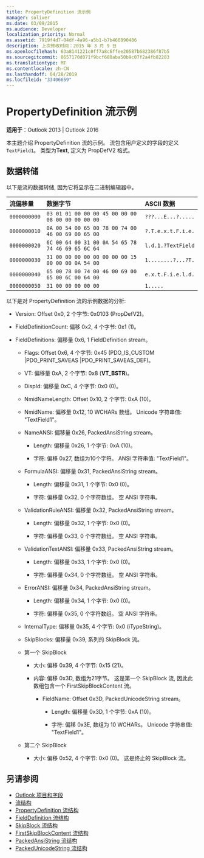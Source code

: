 ```yaml
---
title: PropertyDefinition 流示例
manager: soliver
ms.date: 03/09/2015
ms.audience: Developer
localization_priority: Normal
ms.assetid: 7919f4d7-04df-4a96-a5b1-b7b460890486
description: 上次修改时间：2015 年 3 月 9 日
ms.openlocfilehash: 63a8141221c0ff7a8c6ffee20587b682386f87b5
ms.sourcegitcommit: 8657170d071f9bcf680aba50b9c07f2a4fb82283
ms.translationtype: MT
ms.contentlocale: zh-CN
ms.lasthandoff: 04/28/2019
ms.locfileid: "33406659"
---
```

# <a name="propertydefinition-stream-sample"></a>PropertyDefinition 流示例

**适用于**：Outlook 2013 | Outlook 2016 
  
本主题介绍 PropertyDefinition 流的示例。 流包含用户定义的字段的定义`TextField1`。 类型为**Text**, 定义为 PropDefV2 格式。
  
## <a name="data-dump"></a>数据转储

以下是流的数据转储, 因为它将显示在二进制编辑器中。
  
|流偏移量|数据字节|ASCII 数据|
|:-----|:-----|:-----|
| `0000000000` <br/> | `03 01 01 00 00 00 45 00 00 00 08 00 00 00 00 00` <br/> | `???...E...?.....` <br/> |
| `0000000010` <br/> | `0A 00 54 00 65 00 78 00 74 00 46 00 69 00 65 00` <br/> | `?.T.e.x.t.F.i.e.` <br/> |
| `0000000020` <br/> | `6C 00 64 00 31 00 0A 54 65 78 74 46 69 65 6C 64` <br/> | `l.d.1.?TextField` <br/> |
| `0000000030` <br/> | `31 00 00 00 00 00 00 00 00 15 00 00 00 0A 54 00` <br/> | `1........?...?T.` <br/> |
| `0000000040` <br/> | `65 00 78 00 74 00 46 00 69 00 65 00 6C 00 64 00` <br/> | `e.x.t.F.i.e.l.d.` <br/> |
| `0000000050` <br/> | `31 00 00 00 00 00` <br/> | `1.....` <br/> |
   
以下是对 PropertyDefinition 流的示例数据的分析:
  
- Version: Offset 0x0, 2 个字节: 0x0103 (PropDefV2)。
    
- FieldDefinitionCount: 偏移 0x2, 4 个字节: 0x1 (1)。
    
- FieldDefinitions: 偏移量 0x6, 1 FieldDefinition stream。
    
  - Flags: Offset 0x6, 4 个字节: 0x45 (PDO_IS_CUSTOM |PDO_PRINT_SAVEAS |PDO_PRINT_SAVEAS_DEF)。
    
  - VT: 偏移量 0xA, 2 个字节: 0x8 (**VT_BSTR**)。
    
  - DispId: 偏移量 0xC, 4 个字节: 0x0 (0)。
    
  - NmidNameLength: Offset 0x10, 2 个字节: 0xA (10)。
    
  - NmidName: 偏移量 0x12, 10 WCHARs 数组。 Unicode 字符串值: "TextField1"。
    
  - NameANSI: 偏移量 0x26, PackedAnsiString stream。
    
    - Length: 偏移量 0x26, 1 个字节: 0xA (10)。
      
    - 字符: 偏移 0x27, 数组为10个字符。 ANSI 字符串值: "TextField1"。
    
  - FormulaANSI: 偏移量 0x31, PackedAnsiString stream。
    
    - Length: 偏移量 0x31, 1 个字节: 0x0 (0)。
      
    - 字符: 偏移量 0x32, 0 个字符数组。 空 ANSI 字符串。
    
  - ValidationRuleANSI: 偏移量 0x32, PackedAnsiString stream。
    
    - Length: 偏移量 0x32, 1 个字节: 0x0 (0)。
      
    - 字符: 偏移量 0x33, 0 个字符数组。 空 ANSI 字符串。
    
  - ValidationTextANSI: 偏移量 0x33, PackedAnsiString stream。
    
    - Length: 偏移量 0x33, 1 个字节: 0x0 (0)。
      
    - 字符: 偏移量 0x34, 0 个字符数组。 空 ANSI 字符串。
    
  - ErrorANSI: 偏移量 0x34, PackedAnsiString stream。
    
    - Length: 偏移量 0x34, 1 个字节: 0x0 (0)。
      
    - 字符: 偏移量 0x35, 0 个字符数组。 空 ANSI 字符串。
    
  - InternalType: 偏移量 0x35, 4 个字节: 0x0 (iTypeString)。
    
  - SkipBlocks: 偏移量 0x39, 系列的 SkipBlock 流。
    
  - 第一个 SkipBlock
    
    - 大小: 偏移 0x39, 4 个字节: 0x15 (21)。
      
    - 内容: 偏移 0x3D, 数组为21字节。 这是第一个 SkipBlock 流, 因此此数组包含一个 FirstSkipBlockContent 流。
      
      - FieldName: Offset 0x3D, PackedUnicodeString stream。
        
        - Length: 偏移量 0x3D, 1 个字节: 0xA (10)。
          
        - 字符: 偏移 0x3E, 数组为 10 WCHARs。 Unicode 字符串值: "TextField1"。
    
  - 第二个 SkipBlock
    
    - 大小: 偏移 0x52, 4 个字节: 0x0 (0)。 这是终止的 SkipBlock 流。
    
## <a name="see-also"></a>另请参阅

- [Outlook 项目和字段](outlook-items-and-fields.md)
- [流结构](stream-structures.md)
- [PropertyDefinition 流结构](propertydefinition-stream-structure.md)
- [FieldDefinition 流结构](fielddefinition-stream-structure.md)
- [SkipBlock 流结构](skipblock-stream-structure.md)
- [FirstSkipBlockContent 流结构](firstskipblockcontent-stream-structure.md)
- [PackedAnsiString 流结构](packedansistring-stream-structure.md)
- [PackedUnicodeString 流结构](packedunicodestring-stream-structure.md)

